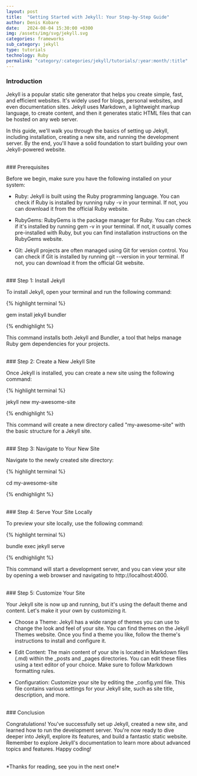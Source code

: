 ```yaml
---
layout: post
title:  "Getting Started with Jekyll: Your Step-by-Step Guide"
author: Denis Kobare
date:   2024-08-04 15:30:00 +0300
img: /assets/img/svg/jekyll.svg
categories: frameworks
sub_category: jekyll
type: tutorials
technology: Ruby
permalink: "category/:categories/jekyll/tutorials/:year:month/:title"
---
```



### Introduction

Jekyll is a popular static site generator that helps you create simple, fast, 
and efficient websites. It's widely used for blogs, personal websites, and even 
documentation sites. Jekyll uses Markdown, a lightweight markup language, to 
create content, and then it generates static HTML files that can be hosted on 
any web server.

In this guide, we'll walk you through the basics of setting up Jekyll, including 
installation, creating a new site, and running the development server. By the 
end, you'll have a solid foundation to start building your own Jekyll-powered 
website.



<br>
### Prerequisites

Before we begin, make sure you have the following installed on your system:

- Ruby: Jekyll is built using the Ruby programming language. You can check if 
Ruby is installed by running ruby -v in your terminal. If not, you can download 
it from the official Ruby website.

- RubyGems: RubyGems is the package manager for Ruby. You can check if it's 
installed by running gem -v in your terminal. If not, it usually comes 
pre-installed with Ruby, but you can find installation instructions on the 
RubyGems website.

- Git: Jekyll projects are often managed using Git for version control. You can 
check if Git is installed by running git --version in your terminal. If not, you 
can download it from the official Git website.



<br>
### Step 1: Install Jekyll

To install Jekyll, open your terminal and run the following command:

{% highlight terminal %}

gem install jekyll bundler

{% endhighlight %}


This command installs both Jekyll and Bundler, a tool that helps manage Ruby gem 
dependencies for your projects.



<br>
### Step 2: Create a New Jekyll Site

Once Jekyll is installed, you can create a new site using the following command:

{% highlight terminal %}

jekyll new my-awesome-site

{% endhighlight %}


This command will create a new directory called "my-awesome-site" with the basic 
structure for a Jekyll site.




<br>
### Step 3: Navigate to Your New Site

Navigate to the newly created site directory:

{% highlight terminal %}

cd my-awesome-site

{% endhighlight %}



<br>
### Step 4: Serve Your Site Locally

To preview your site locally, use the following command:

{% highlight terminal %}

bundle exec jekyll serve

{% endhighlight %}


This command will start a development server, and you can view your site by 
opening a web browser and navigating to http://localhost:4000.



<br>
### Step 5: Customize Your Site

Your Jekyll site is now up and running, but it's using the default theme and 
content. Let's make it your own by customizing it.

- Choose a Theme: Jekyll has a wide range of themes you can use to change the 
look and feel of your site. You can find themes on the Jekyll Themes website. 
Once you find a theme you like, follow the theme's instructions to install and 
configure it.

- Edit Content: The main content of your site is located in Markdown files 
(.md) within the _posts and _pages directories. You can edit these files using a 
text editor of your choice. Make sure to follow Markdown formatting rules.

- Configuration: Customize your site by editing the _config.yml file. This file 
contains various settings for your Jekyll site, such as site title, description, 
and more.



<br>
### Conclusion

Congratulations! You've successfully set up Jekyll, created a new site, and 
learned how to run the development server. You're now ready to dive deeper into 
Jekyll, explore its features, and build a fantastic static website. Remember to 
explore Jekyll's documentation to learn more about advanced topics and features. 
Happy coding!



<br>
*Thanks for reading, see you in the next one!*
